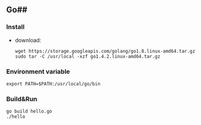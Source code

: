 
## Go##

### Install ###
- download:

	`wget https://storage.googleapis.com/golang/go1.8.linux-amd64.tar.gz` 
    `sudo tar -C /usr/local -xzf go1.4.2.linux-amd64.tar.gz`
    
### Environment variable ###
    export PATH=$PATH:/usr/local/go/bin

### Build&Run ###
    go build hello.go
    ./hello
